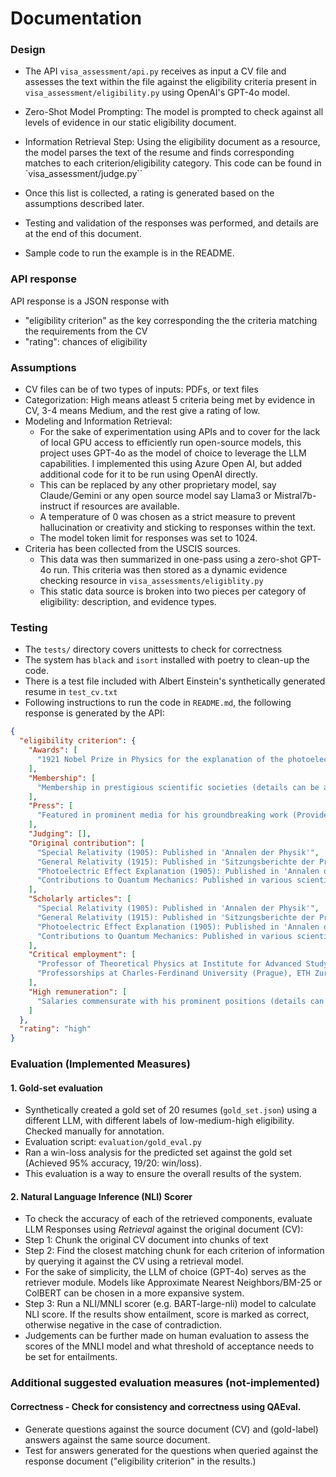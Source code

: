 # Documentation

### Design
* The API ``visa_assessment/api.py`` receives as input a CV file and assesses the text within the file against
the eligibility criteria present in ``visa_assessment/eligibility.py`` using OpenAI's GPT-4o model.

* Zero-Shot Model Prompting: The model is prompted to check against all levels of evidence in our static eligibility document.

* Information Retrieval Step: Using the eligibility document as a resource, the model parses the text of the resume 
and finds corresponding matches to each criterion/eligibility category.  This code can be found in `visa_assessment/judge.py``

* Once this list is collected, a rating is generated based on the assumptions described later.

* Testing and validation of the responses was performed, and details are at the end of this document.
* Sample code to run the example is in the README.


### API response
API response is a JSON response with 
* "eligibility criterion" as the key corresponding the the criteria matching the requirements from the CV
* "rating": chances of eligibility

### Assumptions
* CV files can be of two types of inputs: PDFs, or text files 
* Categorization: High means atleast 5 criteria being met by evidence in CV, 3-4 means Medium, and the rest give a rating of low.
* Modeling and Information Retrieval: 
  * For the sake of experimentation using APIs and to cover for the lack of local GPU access to efficiently run open-source models, this project uses GPT-4o as the model of choice to leverage the LLM capabilities. I implemented this using Azure Open AI, but added additional code for it to be run using OpenAI directly. 
  * This can be replaced by any other proprietary model, say Claude/Gemini or any open source model say Llama3 or Mistral7b-instruct if resources are available.
  * A temperature of 0 was chosen as a strict measure to prevent hallucination or creativity and sticking to responses within the text.
  * The model token limit for responses was set to 1024.
* Criteria has been collected from the USCIS sources.
  * This data was then summarized in one-pass using a zero-shot GPT-4o run. This criteria was then stored as a dynamic evidence checking resource in ``visa_assessments/eligiblity.py``
  * This static data source is broken into two pieces per category of eligibility: description, and evidence types.

### Testing
* The ``tests/`` directory covers unittests to check for correctness
* The system has ``black`` and ``isort`` installed with poetry to clean-up the code.
* There is a test file included with Albert Einstein's synthetically generated resume in ``test_cv.txt``
* Following instructions to run the code in ``README.md``, the following response is generated by the API:

```json
{
  "eligibility criterion": {
    "Awards": [
      "1921 Nobel Prize in Physics for the explanation of the photoelectric effect"
    ],
    "Membership": [
      "Membership in prestigious scientific societies (details can be added if known)"
    ],
    "Press": [
      "Featured in prominent media for his groundbreaking work (Provide specific examples if possible)"
    ],
    "Judging": [],
    "Original contribution": [
      "Special Relativity (1905): Published in 'Annalen der Physik'",
      "General Relativity (1915): Published in 'Sitzungsberichte der Preußischen Akademie der Wissenschaften'",
      "Photoelectric Effect Explanation (1905): Published in 'Annalen der Physik'",
      "Contributions to Quantum Mechanics: Published in various scientific journals"
    ],
    "Scholarly articles": [
      "Special Relativity (1905): Published in 'Annalen der Physik'",
      "General Relativity (1915): Published in 'Sitzungsberichte der Preußischen Akademie der Wissenschaften'",
      "Photoelectric Effect Explanation (1905): Published in 'Annalen der Physik'",
      "Contributions to Quantum Mechanics: Published in various scientific journals"
    ],
    "Critical employment": [
      "Professor of Theoretical Physics at Institute for Advanced Study, Princeton, NJ, USA",
      "Professorships at Charles-Ferdinand University (Prague), ETH Zurich, Kaiser Wilhelm Institute for Physics (Berlin)"
    ],
    "High remuneration": [
      "Salaries commensurate with his prominent positions (details can be added if known)"
    ]
  },
  "rating": "high"
}
```

### Evaluation (Implemented Measures)
#### 1. Gold-set evaluation
   * Synthetically created a gold set of 20 resumes (``gold_set.json``) using a different LLM, with different labels of low-medium-high eligibility. 
      Checked manually for annotation.
   * Evaluation script: ``evaluation/gold_eval.py``
   * Ran a win-loss analysis for the predicted set against the gold set (Achieved 95% accuracy, 19/20: win/loss).
   * This evaluation is a way to ensure the overall results of the system.

#### 2. Natural Language Inference (NLI) Scorer
  * To check the accuracy of each of the retrieved components, evaluate LLM Responses using _Retrieval_ against the original document (CV):
  * Step 1: Chunk the original CV document into chunks of text
  * Step 2: Find the closest matching chunk for each criterion of information by querying it against the CV using a retrieval model.
  * For the sake of simplicity, the LLM of choice (GPT-4o) serves as the retriever module. Models like Approximate Nearest Neighbors/BM-25 or  ColBERT can be chosen in a more expansive system. 
  * Step 3: Run a NLI/MNLI scorer (e.g. BART-large-nli) model to calculate NLI score. If the results show entailment, score is marked as correct, otherwise negative in the case of contradiction.
  * Judgements can be further made on human evaluation to assess the scores of the MNLI model and what threshold of acceptance needs to be set for entailments.
   

### Additional suggested evaluation measures (not-implemented)
#### Correctness - Check for consistency and correctness using QAEval. 
  * Generate questions against the source document (CV) and (gold-label) answers against the same source document.
  * Test for answers generated for the questions when queried against the response document ("eligibility criterion" in the results.)
